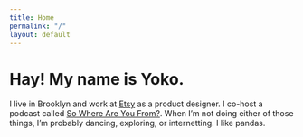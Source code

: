 ```yaml
---
title: Home
permalink: "/"
layout: default
---
```


<h1 class="headline mb-2">Hay! My name is Yoko.</h1>

<p class="headline-smaller">I live in Brooklyn and work at <a href="https://etsy.com">Etsy</a> as a product designer. I co-host a podcast called <a href="https://swayfpodcast.com">So Where Are You From?</a>. When I’m not doing either of those things, I’m probably dancing, exploring, or internetting. I like pandas.</p> 